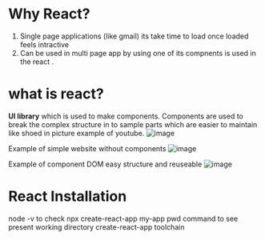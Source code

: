 # Why React?
1. Single page applications (like gmail) its take time to load once loaded feels intractive
2. Can be used in multi page app by using one of its compnents is used in the react .

# what is react?
**UI library** which is used to make components. 
Components are used to break the complex structure in to sample parts which are easier to maintain  like shoed in picture example of youtube.
![image](https://user-images.githubusercontent.com/66674294/230892307-ad0d05ca-d20d-4b92-818f-f6a7f69a58c3.png)

Example of simple website without components 
![image](https://user-images.githubusercontent.com/66674294/230892944-541042ba-d6b2-4097-8268-a762eb5723c6.png)

Example of  component DOM
easy structure and reuseable
![image](https://user-images.githubusercontent.com/66674294/230893282-992b95ff-3f4b-4278-a2ac-975fc6597a6d.png)

# React Installation
node -v to check
npx create-react-app my-app
pwd command to see present working directory
create-react-app toolchain


